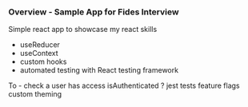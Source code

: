 ### Overview - Sample App for Fides Interview

Simple react app to showcase my react skills

- useReducer
- useContext
- custom hooks
- automated testing with React testing framework


To - check a user has access
isAuthenticated ? 
jest tests
feature flags
custom theming